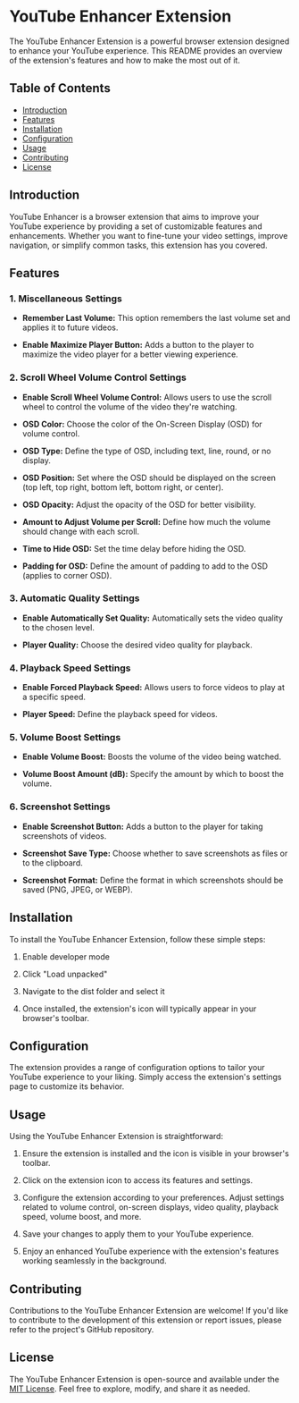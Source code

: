 # YouTube Enhancer Extension

The YouTube Enhancer Extension is a powerful browser extension designed to enhance your YouTube experience. This README provides an overview of the extension's features and how to make the most out of it.

## Table of Contents

- [Introduction](#introduction)
- [Features](#features)
- [Installation](#installation)
- [Configuration](#configuration)
- [Usage](#usage)
- [Contributing](#contributing)
- [License](#license)

## Introduction

YouTube Enhancer is a browser extension that aims to improve your YouTube experience by providing a set of customizable features and enhancements. Whether you want to fine-tune your video settings, improve navigation, or simplify common tasks, this extension has you covered.

## Features

### 1. Miscellaneous Settings

- **Remember Last Volume:** This option remembers the last volume set and applies it to future videos.

- **Enable Maximize Player Button:** Adds a button to the player to maximize the video player for a better viewing experience.

### 2. Scroll Wheel Volume Control Settings

- **Enable Scroll Wheel Volume Control:** Allows users to use the scroll wheel to control the volume of the video they're watching.

- **OSD Color:** Choose the color of the On-Screen Display (OSD) for volume control.

- **OSD Type:** Define the type of OSD, including text, line, round, or no display.

- **OSD Position:** Set where the OSD should be displayed on the screen (top left, top right, bottom left, bottom right, or center).

- **OSD Opacity:** Adjust the opacity of the OSD for better visibility.

- **Amount to Adjust Volume per Scroll:** Define how much the volume should change with each scroll.

- **Time to Hide OSD:** Set the time delay before hiding the OSD.

- **Padding for OSD:** Define the amount of padding to add to the OSD (applies to corner OSD).

### 3. Automatic Quality Settings

- **Enable Automatically Set Quality:** Automatically sets the video quality to the chosen level.

- **Player Quality:** Choose the desired video quality for playback.

### 4. Playback Speed Settings

- **Enable Forced Playback Speed:** Allows users to force videos to play at a specific speed.

- **Player Speed:** Define the playback speed for videos.

### 5. Volume Boost Settings

- **Enable Volume Boost:** Boosts the volume of the video being watched.

- **Volume Boost Amount (dB):** Specify the amount by which to boost the volume.

### 6. Screenshot Settings

- **Enable Screenshot Button:** Adds a button to the player for taking screenshots of videos.

- **Screenshot Save Type:** Choose whether to save screenshots as files or to the clipboard.

- **Screenshot Format:** Define the format in which screenshots should be saved (PNG, JPEG, or WEBP).

## Installation

To install the YouTube Enhancer Extension, follow these simple steps:

1. Enable developer mode

2. Click "Load unpacked"

3. Navigate to the dist folder and select it

4. Once installed, the extension's icon will typically appear in your browser's toolbar.

## Configuration

The extension provides a range of configuration options to tailor your YouTube experience to your liking. Simply access the extension's settings page to customize its behavior.

## Usage

Using the YouTube Enhancer Extension is straightforward:

1. Ensure the extension is installed and the icon is visible in your browser's toolbar.

2. Click on the extension icon to access its features and settings.

3. Configure the extension according to your preferences. Adjust settings related to volume control, on-screen displays, video quality, playback speed, volume boost, and more.

4. Save your changes to apply them to your YouTube experience.

5. Enjoy an enhanced YouTube experience with the extension's features working seamlessly in the background.

## Contributing

Contributions to the YouTube Enhancer Extension are welcome! If you'd like to contribute to the development of this extension or report issues, please refer to the project's GitHub repository.

## License

The YouTube Enhancer Extension is open-source and available under the [MIT License](LICENSE). Feel free to explore, modify, and share it as needed.
